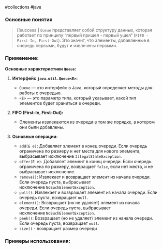 #collections #java 
### Основные понятия

>[!success ] `Queue` представляет собой структуру данных, которая работает по принципу “первый пришел - первый ушел” (`FIFO - First-In, First-Out`). Это значит, что элементы, добавленные в очередь первыми, будут и извлечены первыми.

### Применение:

**Основные характеристики `Queue`:**

1. **Интерфейс `java.util.Queue<E>`:**
    
    - `Queue` — это интерфейс в Java, который определяет методы для работы с очередью.
    - `<E>` — это параметр типа, который указывает, какой тип элементов будет храниться в очереди.
2. **FIFO (First-In, First-Out):**
    
    - Элементы извлекаются из очереди в том же порядке, в котором они были добавлены.
3. **Основные операции:**
    
    - `add(E e)`: Добавляет элемент в конец очереди. Если очередь ограничена по размеру и нет места для нового элемента, выбрасывает исключение `IllegalStateException`.
    - `offer(E e)`: Добавляет элемент в конец очереди. Если очередь ограничена по размеру, возвращает `false`, если нет места, и не выбрасывает исключение.
    - `remove()`: Извлекает и возвращает элемент из начала очереди. Если очередь пуста, выбрасывает исключение `NoSuchElementException`.
    - `poll()`: Извлекает и возвращает элемент из начала очереди. Если очередь пуста, возвращает `null`.
    - `element()`: Возвращает (но не удаляет) элемент из начала очереди. Если очередь пуста, выбрасывает исключение `NoSuchElementException`.
    - `peek()`: Возвращает (но не удаляет) элемент из начала очереди. Если очередь пуста, возвращает `null`.
    - `size()` - возвращает размер очереди

### Примеры использования:


